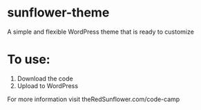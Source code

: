 # sunflower-theme
A simple and flexible WordPress theme that is ready to customize

# To use:
1. Download the code
2. Upload to WordPress 

For more information visit theRedSunflower.com/code-camp
